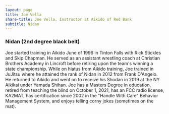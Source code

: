 ```yaml
---
layout: page
title: Joe Vella
share-title: Joe Vella, Instructor at Aikido of Red Bank
subtitle: Nidan 
---
```


### Nidan (2nd degree black belt)

Joe started training in Aikido June of 1996 in Tinton Falls with Rick Stickles and Skip Chapman. He served as an assistant wrestling coach at Christian Brothers Academy in Lincroft before retiring upon the team's winning a state championship. While on hiatus from Aikido training, Joe trained in JuJitsu where he attained the rank of Nidan in 2012 from Frank D'Angelo. He returned to Aikido and went on to receive his Shodan in 2019 at the NY Aikikai under Yamada Shihan. Joe has a Masters Degree in education, retired from teaching the blind on October 1, 2021, has an FCC radio license, KA2MAT, has certification since 2002 in the "Handle With Care" Behavior Management System, and enjoys telling corny jokes (sometimes on the mat). 
